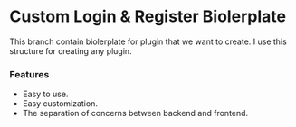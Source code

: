 # Custom Login & Register Biolerplate 

This branch contain biolerplate for plugin that we want to create. I use this structure for creating any plugin.

### Features

* Easy to use.
* Easy customization.
* The separation of concerns between backend and frontend.
